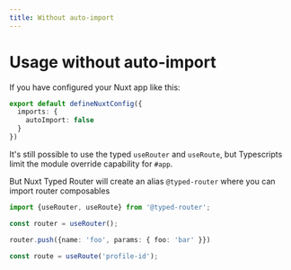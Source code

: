 ```yaml
---
title: Without auto-import
---
```



# Usage without auto-import

If you have configured your Nuxt app like this:

```ts
export default defineNuxtConfig({
  imports: {
    autoImport: false
  }
})
```

It's still possible to use the typed `useRouter` and `useRoute`, but Typescripts limit the module override capability for `#app`.

But Nuxt Typed Router will create an alias `@typed-router` where you can import router composables


```ts
import {useRouter, useRoute} from '@typed-router';

const router = useRouter();

router.push({name: 'foo', params: { foo: 'bar' }})

const route = useRoute('profile-id');
```


